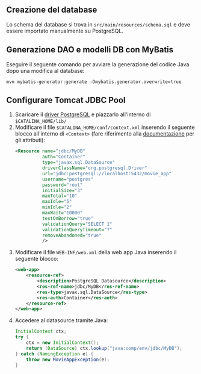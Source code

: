 ## Creazione del database
Lo schema del database si trova in `src/main/resources/schema.sql` e deve essere importato manualmente su PostgreSQL.
## Generazione DAO e modelli DB con MyBatis
Eseguire il seguente comando per avviare la generazione del codice Java dopo una modifica al database:
```
mvn mybatis-generator:generate -Dmybatis.generator.overwrite=true
```
## Configurare Tomcat JDBC Pool
1. Scaricare il [driver PostgreSQL](https://jdbc.postgresql.org/download/) e piazzarlo all'interno di `$CATALINA_HOME/lib/`
2. Modificare il file `$CATALINA_HOME/conf/context.xml` inserendo il seguente blocco all'interno di `<Context>` (fare riferimento alla [documentazione](https://tomcat.apache.org/tomcat-9.0-doc/jdbc-pool.html#Attributes) per gli attributi):
    ```xml
    <Resource name="jdbc/MyDB"
              auth="Container"
              type="javax.sql.DataSource"
              driverClassName="org.postgresql.Driver"
              url="jdbc:postgresql://localhost:5432/movie_app"
              username="postgres"
              password="root"
              initialSize="3"
              maxTotal="10"
              maxIdle="5"
              minIdle="2"
              maxWait="10000"
              testOnBorrow="true"
              validationQuery="SELECT 1"
              validationQueryTimeout="7"
              removeAbandoned="true"
              />
    ```
3. Modificare il file `WEB-INF/web.xml` della web app Java inserendo il seguente blocco:
    ```xml
    <web-app>
        <resource-ref>
            <description>PostgreSQL Datasource</description>  
            <res-ref-name>jdbc/MyDB</res-ref-name>  
            <res-type>javax.sql.DataSource</res-type>  
            <res-auth>Container</res-auth>  
        </resource-ref>
    </web-app>
    ```
4. Accedere al datasource tramite Java:
    ```java
    InitialContext ctx;  
    try {  
        ctx = new InitialContext();  
        return (DataSource) ctx.lookup("java:comp/env/jdbc/MyDB");  
    } catch (NamingException e) {  
        throw new MovieAppException(e);  
    }
    ```